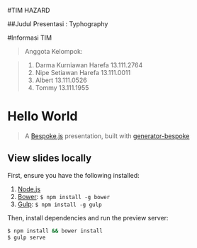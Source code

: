 
#TIM HAZARD

##Judul Presentasi : Typhography

#Informasi TIM
 > Anggota Kelompok:
 
 > 1. Darma Kurniawan Harefa 13.111.2764
 > 2. Nipe Setiawan Harefa   13.111.0011
 > 3. Albert                 13.111.0526
 > 4. Tommy                  13.111.1955

# Hello World
> A [Bespoke.js](http://markdalgleish.com/projects/bespoke.js) presentation, built with [generator-bespoke](https://github.com/markdalgleish/generator-bespoke)

## View slides locally

First, ensure you have the following installed:

1. [Node.js](http://nodejs.org)
2. [Bower](http://bower.io): `$ npm install -g bower`
3. [Gulp](http://gulpjs.com): `$ npm install -g gulp`

Then, install dependencies and run the preview server:

```bash
$ npm install && bower install
$ gulp serve
```


